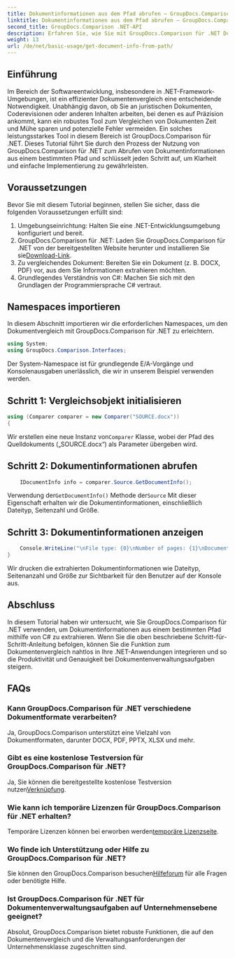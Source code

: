 ```yaml
---
title: Dokumentinformationen aus dem Pfad abrufen – GroupDocs.Comparison für .NET
linktitle: Dokumentinformationen aus dem Pfad abrufen – GroupDocs.Comparison für .NET
second_title: GroupDocs.Comparison .NET-API
description: Erfahren Sie, wie Sie mit GroupDocs.Comparison für .NET Dokumentinformationen aus einem Pfad extrahieren. Einfache Schritte für eine effiziente Dokumentenverwaltung in C#.
weight: 13
url: /de/net/basic-usage/get-document-info-from-path/
---
```

## Einführung
Im Bereich der Softwareentwicklung, insbesondere in .NET-Framework-Umgebungen, ist ein effizienter Dokumentenvergleich eine entscheidende Notwendigkeit. Unabhängig davon, ob Sie an juristischen Dokumenten, Coderevisionen oder anderen Inhalten arbeiten, bei denen es auf Präzision ankommt, kann ein robustes Tool zum Vergleichen von Dokumenten Zeit und Mühe sparen und potenzielle Fehler vermeiden. Ein solches leistungsstarkes Tool in diesem Bereich ist GroupDocs.Comparison für .NET. Dieses Tutorial führt Sie durch den Prozess der Nutzung von GroupDocs.Comparison für .NET zum Abrufen von Dokumentinformationen aus einem bestimmten Pfad und schlüsselt jeden Schritt auf, um Klarheit und einfache Implementierung zu gewährleisten.
## Voraussetzungen
Bevor Sie mit diesem Tutorial beginnen, stellen Sie sicher, dass die folgenden Voraussetzungen erfüllt sind:
1. Umgebungseinrichtung: Halten Sie eine .NET-Entwicklungsumgebung konfiguriert und bereit.
2.  GroupDocs.Comparison für .NET: Laden Sie GroupDocs.Comparison für .NET von der bereitgestellten Website herunter und installieren Sie sie[Download-Link](https://releases.groupdocs.com/comparison/net/).
3. Zu vergleichendes Dokument: Bereiten Sie ein Dokument (z. B. DOCX, PDF) vor, aus dem Sie Informationen extrahieren möchten.
4. Grundlegendes Verständnis von C#: Machen Sie sich mit den Grundlagen der Programmiersprache C# vertraut.

## Namespaces importieren
In diesem Abschnitt importieren wir die erforderlichen Namespaces, um den Dokumentvergleich mit GroupDocs.Comparison für .NET zu erleichtern.
```csharp
using System;
using GroupDocs.Comparison.Interfaces;
```

Der System-Namespace ist für grundlegende E/A-Vorgänge und Konsolenausgaben unerlässlich, die wir in unserem Beispiel verwenden werden.

## Schritt 1: Vergleichsobjekt initialisieren
```csharp
using (Comparer comparer = new Comparer("SOURCE.docx"))
{
```
 Wir erstellen eine neue Instanz von`Comparer` Klasse, wobei der Pfad des Quelldokuments („SOURCE.docx“) als Parameter übergeben wird.
## Schritt 2: Dokumentinformationen abrufen
```csharp
    IDocumentInfo info = comparer.Source.GetDocumentInfo();
```
 Verwendung der`GetDocumentInfo()` Methode der`Source` Mit dieser Eigenschaft erhalten wir die Dokumentinformationen, einschließlich Dateityp, Seitenzahl und Größe.
## Schritt 3: Dokumentinformationen anzeigen
```csharp
    Console.WriteLine("\nFile type: {0}\nNumber of pages: {1}\nDocument size: {2} bytes", info.FileType, info.PageCount, info.Size);
}
```
Wir drucken die extrahierten Dokumentinformationen wie Dateityp, Seitenanzahl und Größe zur Sichtbarkeit für den Benutzer auf der Konsole aus.

## Abschluss
In diesem Tutorial haben wir untersucht, wie Sie GroupDocs.Comparison für .NET verwenden, um Dokumentinformationen aus einem bestimmten Pfad mithilfe von C# zu extrahieren. Wenn Sie die oben beschriebene Schritt-für-Schritt-Anleitung befolgen, können Sie die Funktion zum Dokumentenvergleich nahtlos in Ihre .NET-Anwendungen integrieren und so die Produktivität und Genauigkeit bei Dokumentenverwaltungsaufgaben steigern.
## FAQs
### Kann GroupDocs.Comparison für .NET verschiedene Dokumentformate verarbeiten?
Ja, GroupDocs.Comparison unterstützt eine Vielzahl von Dokumentformaten, darunter DOCX, PDF, PPTX, XLSX und mehr.
### Gibt es eine kostenlose Testversion für GroupDocs.Comparison für .NET?
 Ja, Sie können die bereitgestellte kostenlose Testversion nutzen[Verknüpfung](https://releases.groupdocs.com/).
### Wie kann ich temporäre Lizenzen für GroupDocs.Comparison für .NET erhalten?
 Temporäre Lizenzen können bei erworben werden[temporäre Lizenzseite](https://purchase.groupdocs.com/temporary-license/).
### Wo finde ich Unterstützung oder Hilfe zu GroupDocs.Comparison für .NET?
 Sie können den GroupDocs.Comparison besuchen[Hilfeforum](https://forum.groupdocs.com/c/comparison/12) für alle Fragen oder benötigte Hilfe.
### Ist GroupDocs.Comparison für .NET für Dokumentenverwaltungsaufgaben auf Unternehmensebene geeignet?
Absolut, GroupDocs.Comparison bietet robuste Funktionen, die auf den Dokumentenvergleich und die Verwaltungsanforderungen der Unternehmensklasse zugeschnitten sind.